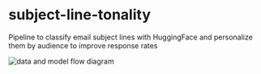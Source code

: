 # subject-line-tonality
Pipeline to classify email subject lines with HuggingFace and personalize them by audience to improve response rates

<img src="/Users/alexanderliss/Desktop/Subject Line Personalization Pipeline.jpg" alt="data and model flow diagram" title="Modeling Pipeline">
